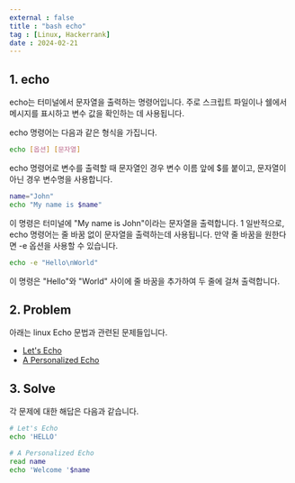 ```yaml
---
external : false
title : "bash echo"
tag : [Linux, Hackerrank]
date : 2024-02-21
---
```


## 1. echo

echo는 터미널에서 문자열을 출력하는 명령어입니다. 주로 스크립트 파일이나 쉘에서 메시지를 표시하고 변수 값을 확인하는 데 사용됩니다.

echo 명령어는 다음과 같은 형식을 가집니다.

```bash
echo [옵션] [문자열]
```

echo 명령어로 변수를 출력할 때 문자열인 경우 변수 이름 앞에 $를 붙이고, 문자열이 아닌 경우 변수명을 사용합니다.

```bash
name="John"
echo "My name is $name"
```

이 명령은 터미널에 "My name is John"이라는 문자열을 출력합니다.
1
일반적으로, echo 명령어는 줄 바꿈 없이 문자열을 출력하는데 사용됩니다. 만약 줄 바꿈을 원한다면 -e 옵션을 사용할 수 있습니다.

```bash
echo -e "Hello\nWorld"
```

이 명령은 "Hello"와 "World" 사이에 줄 바꿈을 추가하여 두 줄에 걸쳐 출력합니다.

## 2. Problem

아래는 linux Echo 문법과 관련된 문제들입니다.

- [Let's Echo](https://www.hackerrank.com/challenges/bash-tutorials-lets-echo/problem?isFullScreen=true)
- [A Personalized Echo](https://www.hackerrank.com/challenges/bash-tutorials---a-personalized-echo/problem?isFullScreen=true)

## 3. Solve

각 문제에 대한 해답은 다음과 같습니다.

```bash
# Let's Echo
echo 'HELLO'
```

```bash
# A Personalized Echo
read name
echo 'Welcome '$name
```
